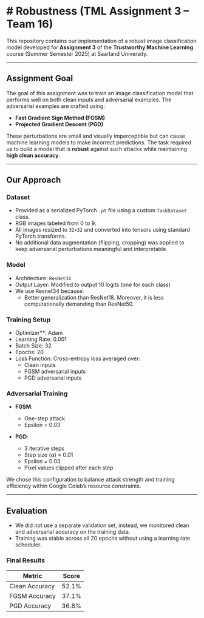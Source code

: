 # # Robustness (TML Assignment 3 – Team 16)

This repository contains our implementation of a robust image classification model developed for **Assignment 3** of the **Trustworthy Machine Learning** course (Summer Semester 2025) at Saarland University.

---

## Assignment Goal

The goal of this assignment was to train an image classification model that performs well on both clean inputs and adversarial examples. The adversarial examples are crafted using:

- **Fast Gradient Sign Method (FGSM)**
- **Projected Gradient Descent (PGD)**

These perturbations are small and visually imperceptible but can cause machine learning models to make incorrect predictions. The task required us to build a model that is **robust** against such attacks while maintaining **high clean accuracy**.

---

## Our Approach

### Dataset

- Provided as a serialized PyTorch `.pt` file using a custom `TaskDataset` class.
- RGB images labeled from 0 to 9.
- All images resized to `32×32` and converted into tensors using standard PyTorch transforms.
- No additional data augmentation (flipping, cropping) was applied to keep adversarial perturbations meaningful and interpretable.

### Model

- Architecture: `ResNet34`
- Output Layer: Modified to output 10 logits (one for each class)
- We use Resnet34 because:
  - Better generalization than ResNet18. Moreover, it is less computationally demanding than ResNet50.
### Training Setup

- Optimizer**: Adam
- Learning Rate: 0.001
- Batch Size: 32
- Epochs: 20
- Loss Function: Cross-entropy loss averaged over:
  - Clean inputs
  - FGSM adversarial inputs
  - PGD adversarial inputs

### Adversarial Training

- **FGSM**:
  - One-step attack
  - Epsilon = 0.03

- **PGD**:
  - 3 iterative steps
  - Step size (α) = 0.01
  - Epsilon = 0.03
  - Pixel values clipped after each step

We chose this configuration to balance attack strength and training efficiency within Google Colab’s resource constraints.

---

## Evaluation

- We did not use a separate validation set, instead, we monitored clean and adversarial accuracy on the training data.
- Training was stable across all 20 epochs without using a learning rate scheduler.

### Final Results

| Metric           | Score     |
|------------------|-----------|
| Clean Accuracy   | 52.1%     |
| FGSM Accuracy    | 37.1%     |
| PGD Accuracy     | 36.8%     |

